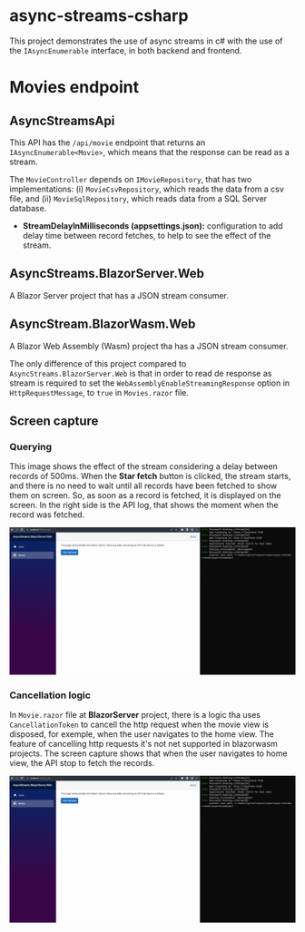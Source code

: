 # async-streams-csharp

This project demonstrates the use of async streams in c# with the use of the ```IAsyncEnumerable``` interface, in both backend and frontend.

# Movies endpoint

## AsyncStreamsApi

This API has the ```/api/movie``` endpoint that returns an ```IAsyncEnumerable<Movie>```, which means that the response can be read as a stream.

The ```MovieController``` depends on ```IMovieRepository```, that has two implementations: (i) ```MovieCsvRepository```, which reads the data from a csv file, and (ii) ```MovieSqlRepository```, which reads data from a SQL Server database.

- **StreamDelayInMilliseconds (appsettings.json):** configuration to add delay time between record fetches, to help to see the effect of the stream.

## AsyncStreams.BlazorServer.Web

A Blazor Server project that has a JSON stream consumer.

## AsyncStream.BlazorWasm.Web

A Blazor Web Assembly (Wasm) project tha has a JSON stream consumer.

The only difference of this project compared to ```AsyncStreams.BlazorServer.Web``` is that in order to read de response as stream is required to set the ```WebAssemblyEnableStreamingResponse``` option in ```HttpRequestMessage```, to ```true``` in ```Movies.razor``` file.

## Screen capture

### Querying

This image shows the effect of the stream considering a delay between records of 500ms. When the **Star fetch** button is clicked, the stream starts, and there is no need to wait until all records have been fetched to show them on screen. So, as soon as a record is fetched, it is displayed on the screen. In the right side is the API log, that shows the moment when the record was fetched.

![](screencapture/movie-stream-1.gif)

### Cancellation logic

In ```Movie.razor``` file at **BlazorServer** project, there is a logic tha uses ```CancellationToken``` to cancell the http request when the movie view is disposed, for exemple, when the user navigates to the home view. The feature of cancelling http requests it's not net supported in blazorwasm projects. The screen capture shows that when the user navigates to home view, the API stop to fetch the records.

![](screencapture/movie-stream-cancellation-1.gif)